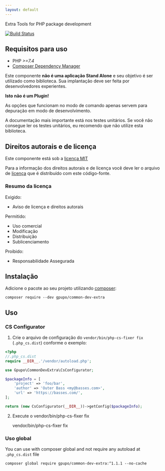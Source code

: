 ```yaml
---
layout: default
---
```

Extra Tools for PHP package development

[![Build Status](https://secure.travis-ci.org/gpupo/common-dev-extra.png?branch=master)](http://travis-ci.org/gpupo/common-dev-extra)


## Requisitos para uso

* PHP *>=7.4*
* [Composer Dependency Manager](http://getcomposer.org)

Este componente **não é uma aplicação Stand Alone** e seu objetivo é ser utilizado como biblioteca.
Sua implantação deve ser feita por desenvolvedores experientes.

**Isto não é um Plugin!**

As opções que funcionam no modo de comando apenas servem para depuração em modo de
desenvolvimento.

A documentação mais importante está nos testes unitários. Se você não consegue ler os testes unitários, eu recomendo que não utilize esta biblioteca.


## Direitos autorais e de licença

Este componente está sob a [licença MIT](https://github.com/gpupo/common-sdk/blob/master/LICENSE)

Para a informação dos direitos autorais e de licença você deve ler o arquivo
de [licença](https://github.com/gpupo/common-sdk/blob/master/LICENSE) que é distribuído com este código-fonte.

### Resumo da licença

Exigido:

- Aviso de licença e direitos autorais

Permitido:

- Uso comercial
- Modificação
- Distribuição
- Sublicenciamento

Proibido:

- Responsabilidade Assegurada

## Instalação

Adicione o pacote ao seu projeto utilizando [composer](http://getcomposer.org):

    composer require --dev gpupo/common-dev-extra


## Uso

### CS Configurator

1) Crie o arquivo de configuração do ``vendor/bin/php-cs-fixer fix`` (``.php_cs.dist``) conforme o exemplo:

```php
<?php
//.php_cs.dist
require __DIR__.'/vendor/autoload.php';

use Gpupo\CommonDevExtra\CsConfigurator;

$packageInfo = [
	'project' => 'foo/bar',
	'author' => 'Outer Bass <my@basses.com>',
	'url' => 'https://basses.com/',
];

return (new CsConfigurator(__DIR__))->getConfig($packageInfo);

```

2) Execute o vendor/bin/php-cs-fixer fix


	vendor/bin/php-cs-fixer fix


### Uso global

You can use with composer global and not require any autoload at ``.php_cs.dist`` file

	composer global require gpupo/common-dev-extra:^1.1.1 --no-cache
